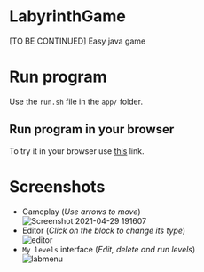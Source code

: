 # LabyrinthGame
[TO BE CONTINUED] Easy java game

# Run program
Use the `run.sh` file in the `app/` folder.
## Run program in your browser
To try it in your browser use [this](https://repl.it/@OrangoMango/LabyrinthGame) link.

# Screenshots
* Gameplay (*Use arrows to move*)<br>
![Screenshot 2021-04-29 191607](https://user-images.githubusercontent.com/61402409/116791706-7ba64580-aabc-11eb-865e-ef4fd91d20b5.png)
* Editor (*Click on the block to change its type*)<br>
![editor](https://user-images.githubusercontent.com/61402409/120788171-73fd1500-c530-11eb-8c0a-b29b6300f616.png)
* `My levels` interface (*Edit, delete and run levels*)<br>
![labmenu](https://user-images.githubusercontent.com/61402409/120764314-5328c580-c518-11eb-91a4-f489fcb07232.png)

